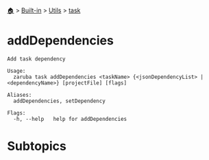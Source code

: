 <!--startTocHeader-->
[🏠](../../../README.md) > [Built-in](../../README.md) > [Utils](../README.md) > [task](README.md)
# addDependencies
<!--endTocHeader-->

```
Add task dependency

Usage:
  zaruba task addDependencies <taskName> {<jsonDependencyList> | <dependencyName>} [projectFile] [flags]

Aliases:
  addDependencies, setDependency

Flags:
  -h, --help   help for addDependencies

```

# Subtopics
<!--startTocSubtopic-->
<!--endTocSubtopic-->